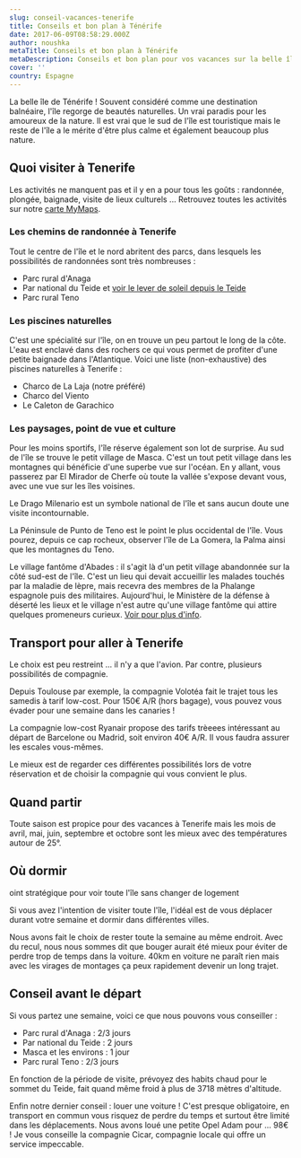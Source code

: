 ```yaml
---
slug: conseil-vacances-tenerife
title: Conseils et bon plan à Ténérife
date: 2017-06-09T08:58:29.000Z
author: noushka
metaTitle: Conseils et bon plan à Ténérife
metaDescription: Conseils et bon plan pour vos vacances sur la belle île de Ténérife en Espagne
cover: ''
country: Espagne
---
```

La belle île de Ténérife ! Souvent considéré comme une destination balnéaire, l'île regorge de beautés naturelles. Un vrai paradis pour les amoureux de la nature. Il est vrai que le sud de l'île est touristique mais le reste de l'île a le mérite d'être plus calme et également beaucoup plus nature. 

## Quoi visiter à Tenerife

Les activités ne manquent pas et il y en a pour tous les goûts : randonnée, plongée, baignade, visite de lieux culturels ... Retrouvez toutes les activités sur notre [carte MyMaps](https://www.google.com/maps/d/edit?mid=1aKV83RZODp-GOCsTE6z_DJt5RlMLbHUf&ll=28.335701907174567%2C-16.689277100000027&z=10).

### Les chemins de randonnée à Tenerife

Tout le centre de l'île et le nord abritent des parcs, dans lesquels les possibilités de randonnées sont très nombreuses : 

* Parc rural d'Anaga
* Par national du Teide et [voir le lever de soleil depuis le Teide](https://landseekers.blog/espagne/tenerife/voir-le-lever-du-soleil-sur-le-volcan-du-teide)
* Parc rural Teno

### Les piscines naturelles

C'est une spécialité sur l'île, on en trouve un peu partout le long de la côte. L'eau est enclavé dans des rochers ce qui vous permet de profiter d'une petite baignade dans l'Atlantique. Voici une liste (non-exhaustive) des piscines naturelles à Tenerife :

* Charco de La Laja (notre préféré)
* Charco del Viento
* Le Caleton de Garachico

### Les paysages, point de vue et culture

Pour les moins sportifs, l'île réserve également son lot de surprise. Au sud de l'île se trouve le petit village de Masca. C'est un tout petit village dans les montagnes qui bénéficie d'une superbe vue sur l'océan. En y allant, vous passerez par El Mirador de Cherfe où toute la vallée s'expose devant vous, avec une vue sur les îles voisines.

Le Drago Milenario est un symbole national de l'île et sans aucun doute une visite incontournable. 

La Péninsule de Punto de Teno est le point le plus occidental de l'île. Vous pourez, depuis ce cap rocheux, observer l'île de La Gomera, la Palma ainsi que les montagnes du Teno.

Le village fantôme d'Abades : il s'agit là d'un petit village abandonnée sur la côté sud-est de l'île. C'est un lieu qui devait accueillir les malades touchés par la maladie de lèpre, mais recevra des membres de la Phalange espagnole puis des militaires. Aujourd'hui, le Ministère de la défense à déserté les lieux et le village n'est autre qu'une village fantôme qui attire quelques promeneurs curieux. [Voir pour plus d'info](http://vidadesol.blogspot.com/2009/06/abades-la-cite-fantome.html).  

## Transport pour aller à Tenerife

Le choix est peu restreint ... il n'y a que l'avion. Par contre, plusieurs possibilités de compagnie.

Depuis Toulouse par exemple, la compagnie Volotéa fait le trajet tous les samedis à tarif low-cost. Pour 150€ A/R (hors bagage), vous pouvez vous évader pour une semaine dans les canaries ! 

La compagnie low-cost Ryanair propose des tarifs trèeees intéressant au départ de Barcelone ou Madrid, soit environ 40€ A/R. Il vous faudra assurer les escales vous-mêmes.

Le mieux est de regarder ces différentes possibilités lors de votre réservation et de choisir la compagnie qui vous convient le plus.

## Quand partir

Toute saison est propice pour des vacances à Tenerife mais les mois de avril, mai, juin, septembre et octobre sont les mieux avec des températures autour de 25°.

## Où dormir

oint stratégique pour voir toute l'île sans changer de logement

Si vous avez l'intention de visiter toute l'île, l'idéal est de vous déplacer durant votre semaine et dormir dans différentes villes.

Nous avons fait le choix de rester toute la semaine au même endroit. Avec du recul, nous nous sommes dit que bouger aurait été mieux pour éviter de perdre trop de temps dans la voiture. 40km en voiture ne paraît rien mais avec les virages de montages ça peux rapidement devenir un long trajet.

## Conseil avant le départ

Si vous partez une semaine, voici ce que nous pouvons vous conseiller :

* Parc rural d'Anaga : 2/3 jours
* Par national du Teide : 2 jours 
* Masca et les environs : 1 jour
* Parc rural Teno : 2/3 jours

En fonction de la période de visite, prévoyez des habits chaud pour le sommet du Teide, fait quand même froid à plus de 3718 mètres d'altitude.

Enfin notre dernier conseil : louer une voiture ! C'est presque obligatoire, en transport en commun vous risquez de perdre du temps et surtout être limité dans les déplacements. Nous avons loué une petite Opel Adam pour ... 98€ ! Je vous conseille la compagnie Cicar, compagnie locale qui offre un service impeccable.
